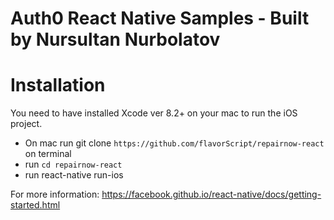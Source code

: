 
# Auth0 React Native Samples - Built by Nursultan Nurbolatov

# Installation

You need to have installed Xcode ver 8.2+ on your mac to run the iOS project.

- On mac run git clone `https://github.com/flavorScript/repairnow-react` on terminal
- run `cd repairnow-react` 
- run react-native run-ios

For more information: https://facebook.github.io/react-native/docs/getting-started.html